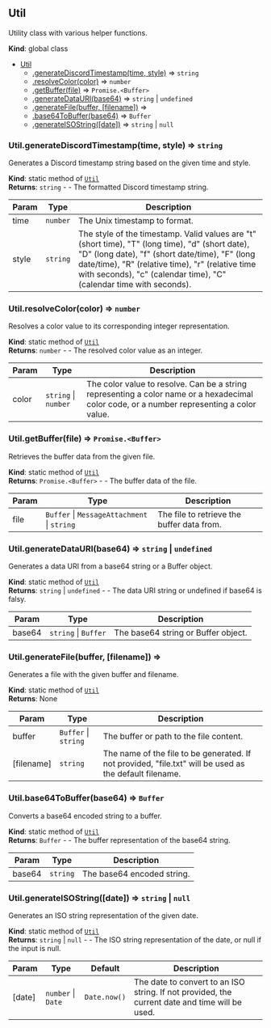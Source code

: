 <a name="Util"></a>

## Util
Utility class with various helper functions.

**Kind**: global class  

* [Util](#Util)
    * [.generateDiscordTimestamp(time, style)](#Util.generateDiscordTimestamp) ⇒ <code>string</code>
    * [.resolveColor(color)](#Util.resolveColor) ⇒ <code>number</code>
    * [.getBuffer(file)](#Util.getBuffer) ⇒ <code>Promise.&lt;Buffer&gt;</code>
    * [.generateDataURI(base64)](#Util.generateDataURI) ⇒ <code>string</code> \| <code>undefined</code>
    * [.generateFile(buffer, [filename])](#Util.generateFile) ⇒
    * [.base64ToBuffer(base64)](#Util.base64ToBuffer) ⇒ <code>Buffer</code>
    * [.generateISOString([date])](#Util.generateISOString) ⇒ <code>string</code> \| <code>null</code>

<a name="Util.generateDiscordTimestamp"></a>

### Util.generateDiscordTimestamp(time, style) ⇒ <code>string</code>
Generates a Discord timestamp string based on the given time and style.

**Kind**: static method of [<code>Util</code>](#Util)  
**Returns**: <code>string</code> - - The formatted Discord timestamp string.  

| Param | Type | Description |
| --- | --- | --- |
| time | <code>number</code> | The Unix timestamp to format. |
| style | <code>string</code> | The style of the timestamp. Valid values are "t" (short time), "T" (long time), "d" (short date), "D" (long date), "f" (short date/time), "F" (long date/time), "R" (relative time), "r" (relative time with seconds), "c" (calendar time), "C" (calendar time with seconds). |

<a name="Util.resolveColor"></a>

### Util.resolveColor(color) ⇒ <code>number</code>
Resolves a color value to its corresponding integer representation.

**Kind**: static method of [<code>Util</code>](#Util)  
**Returns**: <code>number</code> - - The resolved color value as an integer.  

| Param | Type | Description |
| --- | --- | --- |
| color | <code>string</code> \| <code>number</code> | The color value to resolve. Can be a string representing a color name or a hexadecimal color code, or a number representing a color value. |

<a name="Util.getBuffer"></a>

### Util.getBuffer(file) ⇒ <code>Promise.&lt;Buffer&gt;</code>
Retrieves the buffer data from the given file.

**Kind**: static method of [<code>Util</code>](#Util)  
**Returns**: <code>Promise.&lt;Buffer&gt;</code> - - The buffer data of the file.  

| Param | Type | Description |
| --- | --- | --- |
| file | <code>Buffer</code> \| <code>MessageAttachment</code> \| <code>string</code> | The file to retrieve the buffer data from. |

<a name="Util.generateDataURI"></a>

### Util.generateDataURI(base64) ⇒ <code>string</code> \| <code>undefined</code>
Generates a data URI from a base64 string or a Buffer object.

**Kind**: static method of [<code>Util</code>](#Util)  
**Returns**: <code>string</code> \| <code>undefined</code> - - The data URI string or undefined if base64 is falsy.  

| Param | Type | Description |
| --- | --- | --- |
| base64 | <code>string</code> \| <code>Buffer</code> | The base64 string or Buffer object. |

<a name="Util.generateFile"></a>

### Util.generateFile(buffer, [filename]) ⇒
Generates a file with the given buffer and filename.

**Kind**: static method of [<code>Util</code>](#Util)  
**Returns**: None  

| Param | Type | Description |
| --- | --- | --- |
| buffer | <code>Buffer</code> \| <code>string</code> | The buffer or path to the file content. |
| [filename] | <code>string</code> | The name of the file to be generated. If not provided, "file.txt" will be used as the default filename. |

<a name="Util.base64ToBuffer"></a>

### Util.base64ToBuffer(base64) ⇒ <code>Buffer</code>
Converts a base64 encoded string to a buffer.

**Kind**: static method of [<code>Util</code>](#Util)  
**Returns**: <code>Buffer</code> - - The buffer representation of the base64 string.  

| Param | Type | Description |
| --- | --- | --- |
| base64 | <code>string</code> | The base64 encoded string. |

<a name="Util.generateISOString"></a>

### Util.generateISOString([date]) ⇒ <code>string</code> \| <code>null</code>
Generates an ISO string representation of the given date.

**Kind**: static method of [<code>Util</code>](#Util)  
**Returns**: <code>string</code> \| <code>null</code> - - The ISO string representation of the date, or null if the input is null.  

| Param | Type | Default | Description |
| --- | --- | --- | --- |
| [date] | <code>number</code> \| <code>Date</code> | <code>Date.now()</code> | The date to convert to an ISO string. If not provided, the current date and time will be used. |

